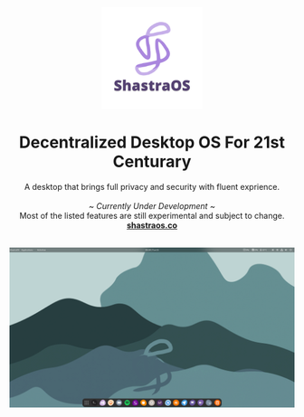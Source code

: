 <p align="center">
  <p align="center">
   <img width="180" height="180" src="./assets/logo.png" alt="Logo">
  </p>
  <h1 align="center"><b>Decentralized Desktop OS For 21st Centurary</b></h1>
  <p align="center">
  A desktop that brings full privacy and security with fluent exprience.
    <br />
    <br />
    <i>~ Currently Under Development ~</i>
    <br />
      Most of the listed features are still experimental and subject to change.
    <br />
    <a href="https://shastraos.co"><strong>shastraos.co</strong></a>
    <br />
    <br />
  </p>
</p>

<p align="center">
  <img src="./assets/banner.png" alt="Banner">
</p>
